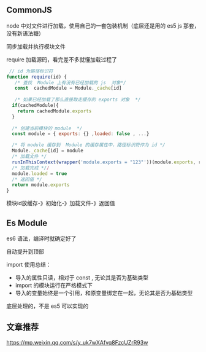 ## CommonJS

node 中对文件进行加载，使用自己的一套包装机制（底层还是用的 es5 js 那套，没有新语法糖）

同步加载并执行模块文件

require 加载源码，看完差不多就懂加载过程了
```js
 // id 为路径标识符
function require(id) {
   /* 查找  Module 上有没有已经加载的 js  对象*/
   const  cachedModule = Module._cache[id]
   
   /* 如果已经加载了那么直接取走缓存的 exports 对象  */
  if(cachedModule){
    return cachedModule.exports
  }
 
  /* 创建当前模块的 module  */
  const module = { exports: {} ,loaded: false , ...}

  /* 将 module 缓存到  Module 的缓存属性中，路径标识符作为 id */  
  Module._cache[id] = module
  /* 加载文件 */
  runInThisContext(wrapper('module.exports = "123"'))(module.exports, require, module, __filename, __dirname)
  /* 加载完成 *//
  module.loaded = true 
  /* 返回值 */
  return module.exports
}
```

模块id放缓存-》初始化-》加载文件-》返回值

## Es Module

es6 语法，编译时就确定好了

自动提升到顶部

import 使用总结：
- 导入的属性只读，相对于 const , 无论其是否为基础类型
- import 的模块运行在严格模式下
- 导入的变量始终是一个引用，和原变量绑定在一起，无论其是否为基础类型

底层处理的，不是 es5 可以实现的

## 文章推荐
https://mp.weixin.qq.com/s/y_uk7wXAfvq8FzcUZrR93w
